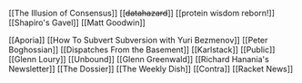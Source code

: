 [[The Illusion of Consensus]]
[[~~datahazard~~]]
[[protein wisdom reborn!]]
[[Shapiro's Gavel]]
[[Matt Goodwin]]


[[Aporia]]
[[How To Subvert Subversion with Yuri Bezmenov]]
[[Peter Boghossian]]
[[Dispatches From the Basement]]
[[Karlstack]]
[[Public]]
[[Glenn Loury]]
[[Unbound]]
[[Glenn Greenwald]]
[[Richard Hanania's Newsletter]]
[[The Dossier]]
[[The Weekly Dish]]
[[Contra]]
[[Racket News]]
